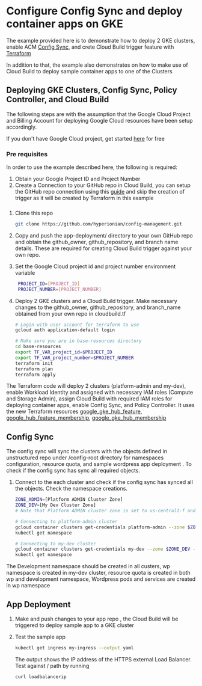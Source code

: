 # Configure Config Sync and deploy container apps on GKE

The example provided here is to demonstrate how to deploy 2 GKE clusters, enable ACM [Config Sync](https://cloud.google.com/anthos-config-management/docs/config-sync-overview), and crete Cloud Build trigger feature with [Terraform](https://www.terraform.io/)

In addition to that, the example also demonstrates on how to make use of Cloud Build to deploy sample container apps to one of the Clusters

## Deploying GKE Clusters, Config Sync, Policy Controller, and Cloud Build

The following steps are with the assumption that the Google Cloud Project and Billing Account for deploying Google Cloud resources have been setup accordingly. 

If you don't have Google Cloud project, get started [here](https://cloud.google.com/gcp/) for free

### Pre requisites

In order to use the example described here, the following is required:

1. Obtain your Google  Project ID and Project Number
1. Create a Connection to your GitHub repo in Cloud Build, you can setup the GitHub repo connection using this [guide](https://cloud.google.com/build/docs/automating-builds/build-repos-from-github#installing_gcb_app) and skip the creation of trigger as it will be created by Terraform in this example 

###
1. Clone this repo
   ```bash
   git clone https://github.com/hyperionian/config-management.git
   ```
1. Copy and push the app-deployment/ directory to your own GitHub repo and obtain the github_owner, github_repository, and branch name details. These are required for creating Cloud Build trigger against your own repo.

1. Set the Google Cloud project id and project number environment variable
   ```bash
    PROJECT_ID=[PROJECT_ID]
    PROJECT_NUMBER=[PROJECT_NUMBER]
    ```
1. Deploy 2 GKE clusters and a Cloud Build trigger. Make necessary changes to the github_owner, github_repository, and branch_name obtained from your own repo in cloudbuild.tf

    ```bash
    # Login with user account for terraform to use
    gcloud auth application-default login

    # Make sure you are in base-resources directory
    cd base-resources
    export TF_VAR_project_id=$PROJECT_ID
    export TF_VAR_project_number=$PROJECT_NUMBER
    terraform init
    terraform plan
    terraform apply
    ```
The Terraform code will deploy 2 clusters (platform-admin and my-dev), enable Workload Identity and  assigned with necessary IAM roles (Compute and Storage Admin), assign Cloud Build with required IAM roles for deploying container apps, enable Config Sync, and Policy Controller. It uses the new Terraform resources [google_gke_hub_feature](https://registry.terraform.io/providers/hashicorp/google/latest/docs/resources/gke_hub_feature), [google_hub_feature_membership](https://registry.terraform.io/providers/hashicorp/google/latest/docs/resources/gke_hub_feature_membership), [google_gke_hub_membership](https://registry.terraform.io/providers/hashicorp/google/latest/docs/resources/gke_hub_membership)

## Config Sync

The config sync will sync the clusters with the objects defined in unstructured repo under /config-root directory for namespaces configuration, resource quota, and sample wordpress app deployment . To check if the config sync has sync all required objects.

1. Connect to the each cluster and check if the config sync has synced all the objects. Check the namespace creations.

   ```bash
   ZONE_ADMIN=[Platform ADMIN Cluster Zone]
   ZONE_DEV=[My Dev Cluster Zone]
   # Note that Platform ADMIN cluster zone is set to us-central1-f and My Dev cluster zone is set to us-east1-c in the Terraform template

   # Connecting to platform-admin cluster
   gcloud container clusters get-credentials platform-admin --zone $ZONE_ADMIN --project $PROJECT_ID
   kubectl get namespace

   # Connecting to my-dev cluster
   gcloud container clusters get-credentials my-dev --zone $ZONE_DEV --project $PROJECT_ID
   kubectl get namespace
   ```
 The Development namespace should be created in all custers, wp namespace is created in my-dev cluster, resource quota is created in both wp and development namespace, Wordpress pods and services are created in wp namespace

## App Deployment

1. Make and push changes to your app repo , the Cloud Build will be triggered to deploy sample app to a GKE cluster

1. Test the sample app
   ```bash
   kubectl get ingress my-ingress --output yaml
   ```
   The output shows the IP address of the HTTPS external Load Balancer. Test against / path by running 
   ```bash
   curl loadbalancerip
   ```